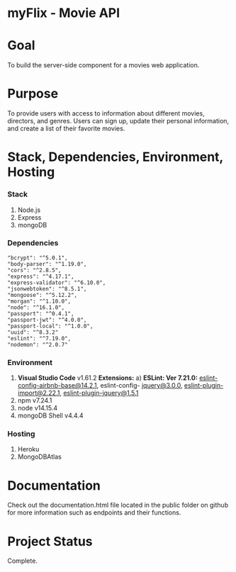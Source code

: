 # myFlix - Movie API

# Goal

To build the server-side component for a movies web application.  

# Purpose
To provide users with access to information about different movies, directors, and genres. Users can sign up, update their personal information, and create a list of their favorite movies.


# Stack, Dependencies, Environment, Hosting

### Stack
1. Node.js
3. Express
4. mongoDB

### Dependencies
    "bcrypt": "^5.0.1",
    "body-parser": "^1.19.0",
    "cors": "^2.8.5",
    "express": "^4.17.1",
    "express-validator": "^6.10.0",
    "jsonwebtoken": "^8.5.1",
    "mongoose": "^5.12.2",
    "morgan": "^1.10.0",
    "node": "^16.1.0",
    "passport": "^0.4.1",
    "passport-jwt": "^4.0.0",
    "passport-local": "^1.0.0",
    "uuid": "^8.3.2"
    "eslint": "^7.19.0",
    "nodemon": "^2.0.7"

### Environment
 1. **Visual Studio Code**  v1.61.2
    **Extensions:** 
    a) **ESLint: Ver 7.21.0:** eslint-config-airbnb-base@14.2.1, eslint-config-     jquery@3.0.0, eslint-plugin-import@2.22.1, eslint-plugin-jquery@1.5.1
2. npm v7.24.1
3. node v14.15.4
4. mongoDB Shell v4.4.4

### Hosting
1. Heroku
2. MongoDBAtlas

# Documentation
Check out the documentation.html file located in the public folder on github for more information such as endpoints and their functions.

# Project Status

Complete.